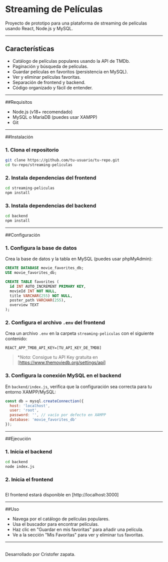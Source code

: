 # Streaming de Películas

Proyecto de prototipo para una plataforma de streaming de películas usando React, Node.js y MySQL.

---

## Características

- Catálogo de películas populares usando la API de TMDb.
- Paginación y búsqueda de películas.
- Guardar películas en favoritos (persistencia en MySQL).
- Ver y eliminar películas favoritas.
- Separación de frontend y backend.
- Código organizado y fácil de entender.

---

##Requisitos

- Node.js (v18+ recomendado)
- MySQL o MariaDB (puedes usar XAMPP)
- Git

---

##Instalación

### 1. Clona el repositorio

```sh
git clone https://github.com/tu-usuario/tu-repo.git
cd tu-repo/streaming-peliculas
```

### 2. Instala dependencias del frontend

```sh
cd streaming-peliculas
npm install
```

### 3. Instala dependencias del backend

```sh
cd backend
npm install
```

---

##Configuración

### 1. Configura la base de datos

Crea la base de datos y la tabla en MySQL (puedes usar phpMyAdmin):

```sql
CREATE DATABASE movie_favorites_db;
USE movie_favorites_db;

CREATE TABLE favorites (
  id INT AUTO_INCREMENT PRIMARY KEY,
  movieId INT NOT NULL,
  title VARCHAR(255) NOT NULL,
  poster_path VARCHAR(255),
  overview TEXT
);
```

### 2. Configura el archivo `.env` del frontend

Crea un archivo `.env` en la carpeta `streaming-peliculas` con el siguiente contenido:

```properties
REACT_APP_TMDB_API_KEY=[TU_API_KEY_DE_TMDB]
```

> **Nota:* Consigue tu API Key gratuita en [https://www.themoviedb.org/settings/api]

### 3. Configura la conexión MySQL en el backend

En `backend/index.js`, verifica que la configuración sea correcta para tu entorno XAMPP/MySQL:

```javascript
const db = mysql.createConnection({
  host: 'localhost',
  user: 'root',
  password: '', // vacío por defecto en XAMPP
  database: 'movie_favorites_db'
});
```

---

##Ejecución

### 1. Inicia el backend

```sh
cd backend
node index.js
```

### 2. Inicia el frontend

```npm start
```
El frontend estará disponible en [http://localhost:3000]

---

##Uso

- Navega por el catálogo de películas populares.
- Usa el buscador para encontrar películas.
- Haz clic en "Guardar en mis favoritas" para añadir una película.
- Ve a la sección "Mis Favoritas" para ver y eliminar tus favoritas.

---
##
Desarrollado por Cristofer zapata.
